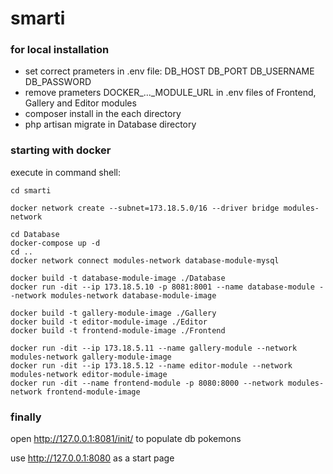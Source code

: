 # smarti

### for local installation
- set correct prameters in .env file:
DB_HOST
DB_PORT
DB_USERNAME
DB_PASSWORD
- remove prameters DOCKER_..._MODULE_URL in .env files of Frontend, Gallery and Editor modules
- composer install in the each directory
- php artisan migrate in Database directory


### starting with docker
execute in command shell:
```
cd smarti

docker network create --subnet=173.18.5.0/16 --driver bridge modules-network

cd Database
docker-compose up -d
cd ..
docker network connect modules-network database-module-mysql

docker build -t database-module-image ./Database
docker run -dit --ip 173.18.5.10 -p 8081:8001 --name database-module --network modules-network database-module-image

docker build -t gallery-module-image ./Gallery
docker build -t editor-module-image ./Editor
docker build -t frontend-module-image ./Frontend

docker run -dit --ip 173.18.5.11 --name gallery-module --network modules-network gallery-module-image
docker run -dit --ip 173.18.5.12 --name editor-module --network modules-network editor-module-image
docker run -dit --name frontend-module -p 8080:8000 --network modules-network frontend-module-image
```
### finally
open http://127.0.0.1:8081/init/ to populate db pokemons

use http://127.0.0.1:8080 as a start page
